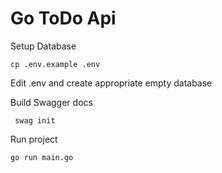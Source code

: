 # Go ToDo Api

Setup Database

```
cp .env.example .env
```

Edit .env and create appropriate empty database

Build Swagger docs 

```
 swag init 
```

Run project

```
go run main.go
```